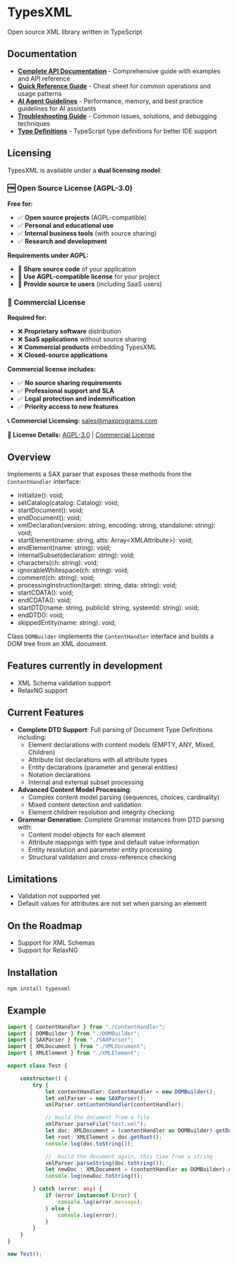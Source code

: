 # TypesXML

Open source XML library written in TypeScript

## Documentation

- **[Complete API Documentation](./API_DOCUMENTATION.md)** - Comprehensive guide with examples and API reference
- **[Quick Reference Guide](./QUICK_REFERENCE.md)** - Cheat sheet for common operations and usage patterns
- **[AI Agent Guidelines](./AI_AGENT_GUIDELINES.md)** - Performance, memory, and best practice guidelines for AI assistants
- **[Troubleshooting Guide](./TROUBLESHOOTING.md)** - Common issues, solutions, and debugging techniques
- **[Type Definitions](./API_TYPES.d.ts)** - TypeScript type definitions for better IDE support

## Licensing

TypesXML is available under a **dual licensing model**:

### 🆓 Open Source License (AGPL-3.0)

**Free for:**

- ✅ **Open source projects** (AGPL-compatible)
- ✅ **Personal and educational use**
- ✅ **Internal business tools** (with source sharing)
- ✅ **Research and development**

**Requirements under AGPL:**

- 📝 **Share source code** of your application
- 📝 **Use AGPL-compatible license** for your project
- 📝 **Provide source to users** (including SaaS users)

### 💼 Commercial License

**Required for:**

- ❌ **Proprietary software** distribution
- ❌ **SaaS applications** without source sharing
- ❌ **Commercial products** embedding TypesXML
- ❌ **Closed-source applications**

**Commercial license includes:**

- ✅ **No source sharing requirements**
- ✅ **Professional support and SLA**
- ✅ **Legal protection and indemnification**
- ✅ **Priority access to new features**

**📞 Commercial Licensing:** [sales@maxprograms.com](mailto:sales@maxprograms.com)

**📄 License Details:** [AGPL-3.0](./LICENSE) | [Commercial License](./LICENSE-COMMERCIAL.md)

## Overview

Implements a SAX parser that exposes these methods from the `ContentHandler` interface:

- initialize(): void;
- setCatalog(catalog: Catalog): void;
- startDocument(): void;
- endDocument(): void;
- xmlDeclaration(version: string, encoding: string, standalone: string): void;
- startElement(name: string, atts: Array\<XMLAttribute>): void;
- endElement(name: string): void;
- internalSubset(declaration: string): void;
- characters(ch: string): void;
- ignorableWhitespace(ch: string): void;
- comment(ch: string): void;
- processingInstruction(target: string, data: string): void;
- startCDATA(): void;
- endCDATA(): void;
- startDTD(name: string, publicId: string, systemId: string): void;
- endDTD(): void;
- skippedEntity(name: string): void;

Class `DOMBuilder` implements the `ContentHandler` interface and builds a DOM tree from an XML document.

## Features currently in development

- XML Schema validation support
- RelaxNG support

## Current Features

- **Complete DTD Support**: Full parsing of Document Type Definitions including:
  - Element declarations with content models (EMPTY, ANY, Mixed, Children)
  - Attribute list declarations with all attribute types
  - Entity declarations (parameter and general entities)
  - Notation declarations
  - Internal and external subset processing
- **Advanced Content Model Processing**:
  - Complex content model parsing (sequences, choices, cardinality)
  - Mixed content detection and validation
  - Element children resolution and integrity checking
- **Grammar Generation**: Complete Grammar instances from DTD parsing with:
  - Content model objects for each element
  - Attribute mappings with type and default value information
  - Entity resolution and parameter entity processing
  - Structural validation and cross-reference checking

## Limitations

- Validation not supported yet
- Default values for attributes are not set when parsing an element

## On the Roadmap

- Support for XML Schemas
- Support for RelaxNG

## Installation

```bash
npm install typesxml
```

## Example

```TypeScript
import { ContentHandler } from "./ContentHandler";
import { DOMBuilder } from "./DOMBuilder";
import { SAXParser } from "./SAXParser";
import { XMLDocument } from "./XMLDocument";
import { XMLElement } from "./XMLElement";

export class Test {

    constructor() {
        try {
            let contentHandler: ContentHandler = new DOMBuilder();
            let xmlParser = new SAXParser();
            xmlParser.setContentHandler(contentHandler);

            // build the document from a file
            xmlParser.parseFile("test.xml");
            let doc: XMLDocument = (contentHandler as DOMBuilder).getDocument();
            let root: XMLElement = doc.getRoot();
            console.log(doc.toString());

            //  build the document again, this time from a string
            xmlParser.parseString(doc.toString());
            let newDoc : XMLDocument = (contentHandler as DOMBuilder).getDocument();
            console.log(newDoc.toString());

        } catch (error: any) {
            if (error instanceof Error) {
                console.log(error.message);
            } else {
                console.log(error);
            }
        }
    }
}

new Test();
```
